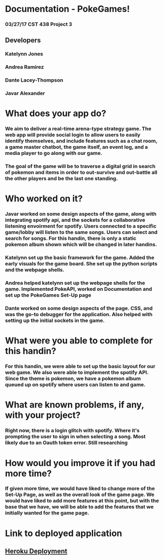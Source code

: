 # Documentation - PokeGames!
### 03/27/17 CST 438 Project 3
## Developers
### Katelynn Jones
### Andrea Ramirez 
### Dante Lacey-Thompson
### Javar Alexander


# What does your app do?
### We aim to deliver a real-time arena-type strategy game. The web app will provide social login to allow users to easily identify themselves, and include features such as a chat room, a game master chatbot, the game itself, an event log, and a media player to go along with our game.
### The goal of the game will be to traverse a digital grid in search of pokemon and items in order to out-survive and out-battle all the other players and be the last one standing.

# Who worked on it?
### Javar worked on some design aspects of the game, along with integrating spotify api, and the sockets for a collaborative listening envoirment for spotify. Users connected to a specific game/lobby will listen to the same songs. Users can select and search for songs. For this handin, there is only a static pokemon album shown which will be changed in later handins.                                      
### Katelynn set up the basic framework for the game. Added the early visuals for the game board. She set up the python scripts and the webpage shells.                                                                                                                          
### Andrea helped katelynn set up the webpage shells for the game. Implemented PokeAPI, worked on Documentation and set up the PokeGames Set-Up page                                                                                                                         

### Dante worked on some design aspects of the page. CSS, and was the go-to debugger for the application. Also helped with setting up the initial sockets in the game.


# What were you able to complete for this handin?
### For this handin, we were able to set up the basic layout for our web game. We also were able to implement the spotify API. Since the theme is pokemon, we have a pokemon album queued up on spotify where users can listen to and game. 

# What are known problems, if any, with your project?
### Right now, there is a login glitch with spotify. Where it's prompting the user to sign in when selecting a song. Most likely due to an Oauth token error. Still researching


# How would you improve it if you had more time?
### If given more time, we would have liked to change more of the Set-Up Page, as well as the overall look of the game page. We would have liked to add more features at this point, but with the base that we have, we will be able to add the features that we initially wanted for the game page. 



# Link to deployed application
## <a href = "still-beyond-48460.herokuapp.com" > Heroku Deployment </a>
